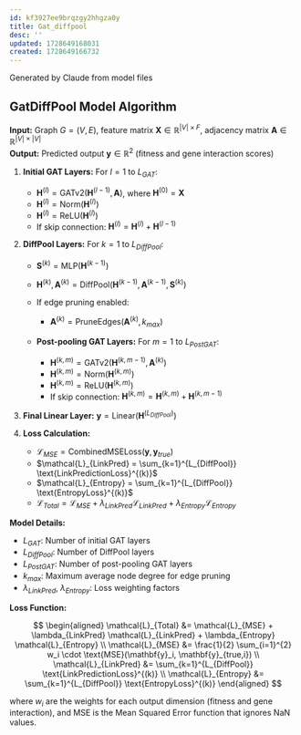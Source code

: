 ```yaml
---
id: kf3927ee9brqzgy2hhgza0y
title: Gat_diffpool
desc: ''
updated: 1728649168031
created: 1728649166732
---
```

Generated by Claude from model files

## GatDiffPool Model Algorithm

**Input:** Graph $G = (V, E)$, feature matrix $\mathbf{X} \in \mathbb{R}^{|V| \times F}$, adjacency matrix $\mathbf{A} \in \mathbb{R}^{|V| \times |V|}$  
**Output:** Predicted output $\mathbf{y} \in \mathbb{R}^{2}$ (fitness and gene interaction scores)

1. **Initial GAT Layers:**
   For $l = 1$ to $L_{GAT}$:
   - $\mathbf{H}^{(l)} = \text{GATv2}(\mathbf{H}^{(l-1)}, \mathbf{A})$, where $\mathbf{H}^{(0)} = \mathbf{X}$
   - $\mathbf{H}^{(l)} = \text{Norm}(\mathbf{H}^{(l)})$
   - $\mathbf{H}^{(l)} = \text{ReLU}(\mathbf{H}^{(l)})$
   - If skip connection: $\mathbf{H}^{(l)} = \mathbf{H}^{(l)} + \mathbf{H}^{(l-1)}$

2. **DiffPool Layers:**
   For $k = 1$ to $L_{DiffPool}$:
   - $\mathbf{S}^{(k)} = \text{MLP}(\mathbf{H}^{(k-1)})$
   - $\mathbf{H}^{(k)}, \mathbf{A}^{(k)} = \text{DiffPool}(\mathbf{H}^{(k-1)}, \mathbf{A}^{(k-1)}, \mathbf{S}^{(k)})$

   - If edge pruning enabled:
     - $\mathbf{A}^{(k)} = \text{PruneEdges}(\mathbf{A}^{(k)}, k_{max})$

   - **Post-pooling GAT Layers:**
     For $m = 1$ to $L_{PostGAT}$:
     - $\mathbf{H}^{(k,m)} = \text{GATv2}(\mathbf{H}^{(k,m-1)}, \mathbf{A}^{(k)})$
     - $\mathbf{H}^{(k,m)} = \text{Norm}(\mathbf{H}^{(k,m)})$
     - $\mathbf{H}^{(k,m)} = \text{ReLU}(\mathbf{H}^{(k,m)})$
     - If skip connection: $\mathbf{H}^{(k,m)} = \mathbf{H}^{(k,m)} + \mathbf{H}^{(k,m-1)}$

3. **Final Linear Layer:**
   $\mathbf{y} = \text{Linear}(\mathbf{H}^{(L_{DiffPool})})$

4. **Loss Calculation:**
   - $\mathcal{L}_{MSE} = \text{CombinedMSELoss}(\mathbf{y}, \mathbf{y}_{true})$
   - $\mathcal{L}_{LinkPred} = \sum_{k=1}^{L_{DiffPool}} \text{LinkPredictionLoss}^{(k)}$
   - $\mathcal{L}_{Entropy} = \sum_{k=1}^{L_{DiffPool}} \text{EntropyLoss}^{(k)}$
   - $\mathcal{L}_{Total} = \mathcal{L}_{MSE} + \lambda_{LinkPred} \mathcal{L}_{LinkPred} + \lambda_{Entropy} \mathcal{L}_{Entropy}$

**Model Details:**

- $L_{GAT}$: Number of initial GAT layers
- $L_{DiffPool}$: Number of DiffPool layers
- $L_{PostGAT}$: Number of post-pooling GAT layers
- $k_{max}$: Maximum average node degree for edge pruning
- $\lambda_{LinkPred}$, $\lambda_{Entropy}$: Loss weighting factors

**Loss Function:**

$$
\begin{aligned}
\mathcal{L}_{Total} &= \mathcal{L}_{MSE} + \lambda_{LinkPred} \mathcal{L}_{LinkPred} + \lambda_{Entropy} \mathcal{L}_{Entropy} \\
\mathcal{L}_{MSE} &= \frac{1}{2} \sum_{i=1}^{2} w_i \cdot \text{MSE}(\mathbf{y}_i, \mathbf{y}_{true,i}) \\
\mathcal{L}_{LinkPred} &= \sum_{k=1}^{L_{DiffPool}} \text{LinkPredictionLoss}^{(k)} \\
\mathcal{L}_{Entropy} &= \sum_{k=1}^{L_{DiffPool}} \text{EntropyLoss}^{(k)}
\end{aligned}
$$

where $w_i$ are the weights for each output dimension (fitness and gene interaction), and $\text{MSE}$ is the Mean Squared Error function that ignores NaN values.
